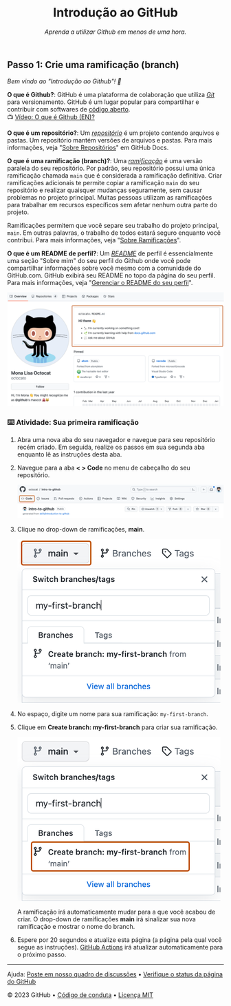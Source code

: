 <header>

<!--
  <<< Notas do autor: Cabeçalho do curso >>>
  Inclui uma imagem de 1280×640, título do curso em fromato de sentença e uma descrição concisa em ênfase.
  Nas configurações do seu repositório: permita template de repositório, adicione suma imagem social de 1280×640, auto delete dos cabeçalhos de branches.
  Adicione sua lincença de código aberto, GitHub utiliza a licença MIT.
-->

# Introdução ao GitHub

_Aprenda a utilizar Github em menos de uma hora._

</header>

<!--
  <<< Notas do autor: Primeiro passo >>>
  Escolha 3-5 passos para seu curso.
  O primeiro passo é sempre o mais difícil, então escolha algo fácil!
  Link para o docs.github.com para maiores explicações.
  Encoraja os usuários a abrirem novas abas para os passos!
-->

## Passo 1: Crie uma ramificação (branch)

_Bem vindo ao "Introdução ao Github"! :wave:_

**O que é Github?**: GitHub é uma plataforma de colaboração que utiliza _[Git](https://docs.github.com/pt/get-started/quickstart/github-glossary#git)_ para versionamento. GitHub é um lugar popular para compartilhar e contribuir com softwares de [código aberto](https://docs.github.com/pt/get-started/quickstart/github-glossary#open-source).
<br>:tv: [Vídeo: O que é Github (EN)?](https://www.youtube.com/watch?v=pBy1zgt0XPc)

**O que é um repositório?**: Um _[repositório](https://docs.github.com/pt/get-started/quickstart/github-glossary#repository)_ é um projeto contendo arquivos e pastas. Um repositório mantém versões de arquivos e pastas. Para mais informações, veja "[Sobre Repositórios](https://docs.github.com/pt/repositories/creating-and-managing-repositories/about-repositories)" em GitHub Docs.

**O que é uma ramificação (branch)?**: Uma _[ramificação](https://docs.github.com/pt/get-started/quickstart/github-glossary#branch)_ é uma versão paralela do seu repositório. Por padrão, seu repositório possui uma única ramificação chamada `main` que é considerada a ramificação definitiva. Criar ramificações adicionais te permite copiar a ramificação `main` do seu repositório e realizar quaisquer mudanças seguramente, sem causar problemas no projeto principal. Muitas pessoas utilizam as ramificações para trabalhar em recursos específicos sem afetar nenhum outra parte do projeto.

Ramificações permitem que você separe seu trabalho do projeto principal, `main`. Em outras palavras, o trabalho de todos estará seguro enquanto você contribui. Para mais informações, veja "[Sobre Ramificações](https://docs.github.com/pt/pull-requests/collaborating-with-pull-requests/proposing-changes-to-your-work-with-pull-requests/about-branches)".

**O que é um README de perfil?**: Um _[README](https://docs.github.com/pt/account-and-profile/setting-up-and-managing-your-github-profile/customizing-your-profile/managing-your-profile-readme)_ de perfil é essencialmente uma seção "Sobre mim" do seu perfil do Github onde você pode compartilhar informações sobre você mesmo com a comunidade do GitHub.com. GitHub exibirá seu README no topo da página do seu perfil. Para mais informações, veja "[Gerenciar o README do seu perfil](https://docs.github.com/pt/account-and-profile/setting-up-and-managing-your-github-profile/customizing-your-profile/managing-your-profile-readme)".

![profile-readme-example](/images/profile-readme-example.png)

### :keyboard: Atividade: Sua primeira ramificação

1. Abra uma nova aba do seu navegador e navegue para seu repositório recém criado. Em seguida, realize os passos em sua segunda aba enquanto lê as instruções desta aba.
2. Navegue para a aba **< > Code** no menu de cabeçalho do seu repositório.

   ![code-tab](/images/code-tab.png)

3. Clique no drop-down de ramificações, **main**.

   ![main-branch-dropdown](/images/main-branch-dropdown.png)

4. No espaço, digite um nome para sua ramificação: `my-first-branch`.
5. Clique em **Create branch: my-first-branch** para criar sua ramificação.

   ![create-branch-button](/images/create-branch-button.png)

   A ramificação irá automaticamente mudar para a que você acabou de criar.
   O drop-down de ramificações **main** irá sinalizar sua nova ramificação e mostrar o nome do branch.

6. Espere por 20 segundos e atualize esta página (a página pela qual você segue as instruções). [GitHub Actions](https://docs.github.com/en/actions) irá atualizar automaticamente para o próximo passo.

<footer>

<!--
  <<< Notas do autor: Rodapé >>>
  Adicione um link de suporte, status da página do Github, código de conduta e o link da licença .
-->

---

Ajuda: [Poste em nosso quadro de discussões](https://github.com/orgs/skills/discussions/categories/introduction-to-github) &bull; [Verifique o status da página do GitHub](https://www.githubstatus.com/)

&copy; 2023 GitHub &bull; [Código de conduta](https://www.contributor-covenant.org/version/2/1/code_of_conduct/code_of_conduct.md) &bull; [Licença MIT](https://gh.io/mit)

</footer>
